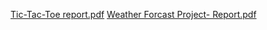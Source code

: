 [Tic-Tac-Toe report.pdf](https://github.com/letAshCook/pythonprojects/files/13655785/Tic-Tac-Toe.report.pdf)
[Weather Forcast Project- Report.pdf](https://github.com/letAshCook/pythonprojects/files/13656023/Weather.Forcast.Project-.Report.pdf)
